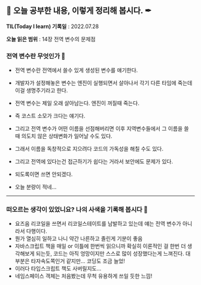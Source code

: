 ## 📕 오늘 공부한 내용, 이렇게 정리해 봅시다. ✒

**TIL(Today I learn) 기록일** : 2022.07.28

**오늘 읽은 범위** : 14장 전역 변수의 문제점

### 전역 변수란 무엇인가 📑

- 전역 변수란 전역에서 쓸수 있게 생성된 변수를 얘기한다.
- 개발자가 설정해놓은 변수는 엔진이 실행되면서 살아나서 각기 다른 타임에 죽는데 이걸 생명주기라고 한다.
- 전역 변수는 제일 오래 살아남는다. 엔진이 꺼질때 죽는다.
- 즉 코스트 소모가 크다는 얘기다.
- 그리고 전역 변수가 어떤 이름을 선점해버리면 이후 지역변수들에서 그 이름을 쓸 때 의도치 않은 상태변화가 일어날 수도 있다.
- 그래서 이름을 독창적으로 지으려다 코드의 가독성을 해칠 수도 있다.

- 그리고 전역에 있다는건 접근하기가 쉽다는 거라서 보안에도 문제가 있다.
- 되도록이면 쓰면 안되겠다.

- 오늘 분량이 적네...

---

### 떠오르는 생각이 있었니요? 나의 사색을 기록해 봅시다 💭

- 요즈음 리코일을 쓰면서 리코일스테이트를 남발하고 있는데 얘는 전역 변수가 아니라서 다행이다.
- 뭔가 열심히 일하고 나니 약간 나른하고 졸린게 기분이 좋음
- 자바스크립트 책을 매일 or 이틀에 한번씩 읽으니까 확실히 이론적인 걸 한번 더 생각해보게 되는듯, 코드는 아직 엉망이지만 스스로 많이 성장했다는게 느껴진다. 대부분은 타자속도쪽인거 같지만... 코딩도 조금 늘었!
- 이러다 타입스크립트 책도 사버릴지도...
- 네임스페이스 객체는 처음봤는데 무척 유용하게 쓰일 듯한 느낌!
